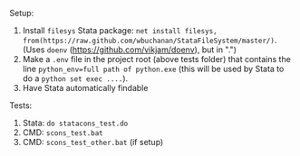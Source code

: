Setup: 
1. Install `filesys` Stata package: `net install filesys, from(https://raw.github.com/wbuchanan/StataFileSystem/master/)`. (Uses `doenv` (https://github.com/vikjam/doenv), but in ".")
2. Make a `.env` file in the project root (above tests folder) that contains the line `python_env=full path of python.exe` (this will be used by Stata to do a `python set exec ....`).
3. Have Stata automatically findable

Tests:
1. Stata: `do statacons_test.do`
2. CMD: `scons_test.bat`
3. CMD: `scons_test_other.bat` (if setup)
